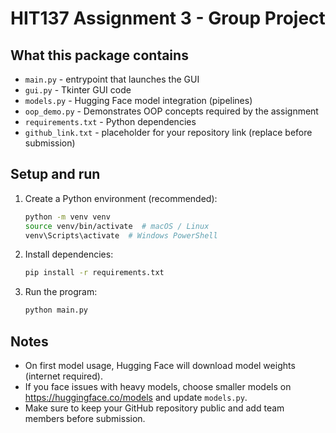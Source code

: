 # HIT137 Assignment 3 - Group Project
## What this package contains
- `main.py` - entrypoint that launches the GUI
- `gui.py` - Tkinter GUI code
- `models.py` - Hugging Face model integration (pipelines)
- `oop_demo.py` - Demonstrates OOP concepts required by the assignment
- `requirements.txt` - Python dependencies
- `github_link.txt` - placeholder for your repository link (replace before submission)

## Setup and run
1. Create a Python environment (recommended):
   ```bash
   python -m venv venv
   source venv/bin/activate  # macOS / Linux
   venv\Scripts\activate  # Windows PowerShell
   ```
2. Install dependencies:
   ```bash
   pip install -r requirements.txt
   ```
3. Run the program:
   ```bash
   python main.py
   ```

## Notes
- On first model usage, Hugging Face will download model weights (internet required).
- If you face issues with heavy models, choose smaller models on https://huggingface.co/models and update `models.py`.
- Make sure to keep your GitHub repository public and add team members before submission.
